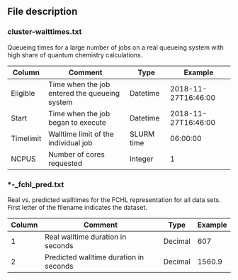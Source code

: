 ## File description

### cluster-waittimes.txt
Queueing times for a large number of jobs on a real queueing system with high share of quantum chemistry calculations.

| Column | Comment | Type | Example |
|--|--|--|--|
| Eligible |  Time when the job entered the queueing system | Datetime | 2018-11-27T16:46:00|
| Start | Time when the job began to execute | Datetime | 2018-11-27T16:46:00|
| Timelimit | Walltime limit of the individual job | SLURM time | 06:00:00|
| NCPUS | Number of cores requested | Integer | 1 |

### *-_fchl_pred.txt

Real vs. predicted walltimes for the FCHL representation for all data sets. First letter of the filename indicates the dataset.

| Column | Comment | Type | Example |
|--|--|--|--|
| 1 | Real walltime duration in seconds | Decimal | 607
| 2 | Predicted walltime duration in seconds | Decimal | 1560.9
